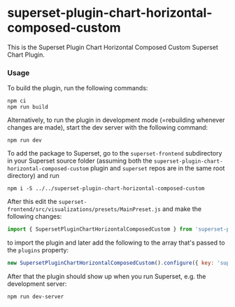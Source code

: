 # superset-plugin-chart-horizontal-composed-custom

This is the Superset Plugin Chart Horizontal Composed Custom Superset Chart Plugin.

### Usage

To build the plugin, run the following commands:

```
npm ci
npm run build
```

Alternatively, to run the plugin in development mode (=rebuilding whenever changes are made), start the dev server with the following command:

```
npm run dev
```

To add the package to Superset, go to the `superset-frontend` subdirectory in your Superset source folder (assuming both the `superset-plugin-chart-horizontal-composed-custom` plugin and `superset` repos are in the same root directory) and run
```
npm i -S ../../superset-plugin-chart-horizontal-composed-custom
```

After this edit the `superset-frontend/src/visualizations/presets/MainPreset.js` and make the following changes:

```js
import { SupersetPluginChartHorizontalComposedCustom } from 'superset-plugin-chart-horizontal-composed-custom';
```

to import the plugin and later add the following to the array that's passed to the `plugins` property:
```js
new SupersetPluginChartHorizontalComposedCustom().configure({ key: 'superset-plugin-chart-horizontal-composed-custom' }),
```

After that the plugin should show up when you run Superset, e.g. the development server:

```
npm run dev-server
```
